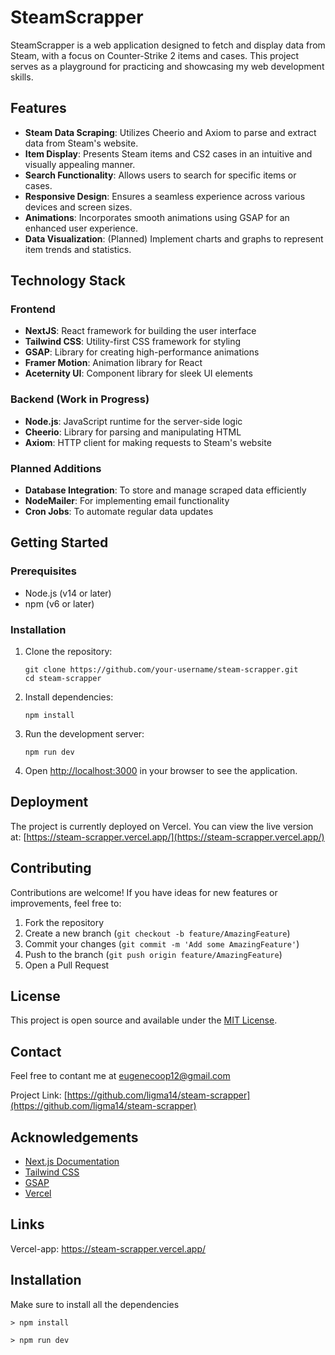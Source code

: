 # SteamScrapper

SteamScrapper is a web application designed to fetch and display data from Steam, with a focus on Counter-Strike 2 items and cases. This project serves as a playground for practicing and showcasing my web development skills.

## Features

- **Steam Data Scraping**: Utilizes Cheerio and Axiom to parse and extract data from Steam's website.
- **Item Display**: Presents Steam items and CS2 cases in an intuitive and visually appealing manner.
- **Search Functionality**: Allows users to search for specific items or cases.
- **Responsive Design**: Ensures a seamless experience across various devices and screen sizes.
- **Animations**: Incorporates smooth animations using GSAP for an enhanced user experience.
- **Data Visualization**: (Planned) Implement charts and graphs to represent item trends and statistics.

## Technology Stack

### Frontend
- **NextJS**: React framework for building the user interface
- **Tailwind CSS**: Utility-first CSS framework for styling
- **GSAP**: Library for creating high-performance animations
- **Framer Motion**: Animation library for React
- **Aceternity UI**: Component library for sleek UI elements

### Backend (Work in Progress)
- **Node.js**: JavaScript runtime for the server-side logic
- **Cheerio**: Library for parsing and manipulating HTML
- **Axiom**: HTTP client for making requests to Steam's website

### Planned Additions
- **Database Integration**: To store and manage scraped data efficiently
- **NodeMailer**: For implementing email functionality
- **Cron Jobs**: To automate regular data updates

## Getting Started

### Prerequisites
- Node.js (v14 or later)
- npm (v6 or later)

### Installation

1. Clone the repository:
   ```
   git clone https://github.com/your-username/steam-scrapper.git
   cd steam-scrapper
   ```

2. Install dependencies:
   ```
   npm install
   ```

3. Run the development server:
   ```
   npm run dev
   ```

4. Open [http://localhost:3000](http://localhost:3000) in your browser to see the application.

## Deployment

The project is currently deployed on Vercel. You can view the live version at:
[https://steam-scrapper.vercel.app/](https://steam-scrapper.vercel.app/)

## Contributing

Contributions are welcome! If you have ideas for new features or improvements, feel free to:

1. Fork the repository
2. Create a new branch (`git checkout -b feature/AmazingFeature`)
3. Commit your changes (`git commit -m 'Add some AmazingFeature'`)
4. Push to the branch (`git push origin feature/AmazingFeature`)
5. Open a Pull Request

## License

This project is open source and available under the [MIT License](LICENSE).

## Contact

Feel free to contant me at eugenecoop12@gmail.com

Project Link: [https://github.com/ligma14/steam-scrapper](https://github.com/ligma14/steam-scrapper)

## Acknowledgements

- [Next.js Documentation](https://nextjs.org/docs)
- [Tailwind CSS](https://tailwindcss.com/)
- [GSAP](https://greensock.com/gsap/)
- [Vercel](https://vercel.com/)

## Links

Vercel-app:
https://steam-scrapper.vercel.app/


## Installation

Make sure to install all the dependencies

`> npm install`

`> npm run dev`